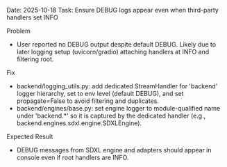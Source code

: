 Date: 2025-10-18
Task: Ensure DEBUG logs appear even when third-party handlers set INFO

Problem
- User reported no DEBUG output despite default DEBUG. Likely due to later logging setup (uvicorn/gradio) attaching handlers at INFO and filtering root.

Fix
- backend/logging_utils.py: add dedicated StreamHandler for 'backend' logger hierarchy, set to env level (default DEBUG), and set propagate=False to avoid filtering and duplicates.
- backend/engines/base.py: set engine logger to module-qualified name under 'backend.*' so it is captured by the dedicated handler (e.g., backend.engines.sdxl.engine.SDXLEngine).

Expected Result
- DEBUG messages from SDXL engine and adapters should appear in console even if root handlers are INFO.

